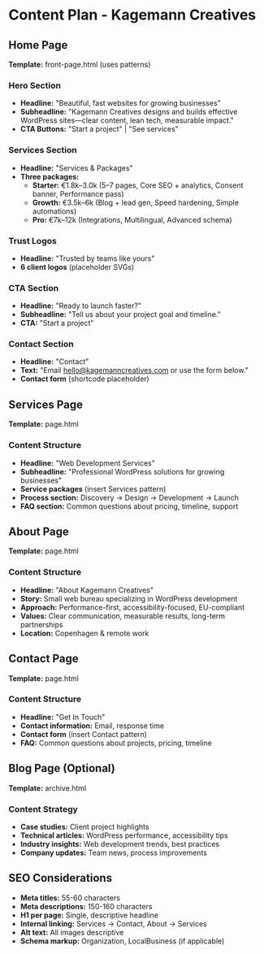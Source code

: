 # Content Plan - Kagemann Creatives

## Home Page
**Template:** front-page.html (uses patterns)

### Hero Section
- **Headline:** "Beautiful, fast websites for growing businesses"
- **Subheadline:** "Kagemann Creatives designs and builds effective WordPress sites—clear content, lean tech, measurable impact."
- **CTA Buttons:** "Start a project" | "See services"

### Services Section
- **Headline:** "Services & Packages"
- **Three packages:**
  - **Starter:** €1.8k–3.0k (5–7 pages, Core SEO + analytics, Consent banner, Performance pass)
  - **Growth:** €3.5k–6k (Blog + lead gen, Speed hardening, Simple automations)
  - **Pro:** €7k–12k (Integrations, Multilingual, Advanced schema)

### Trust Logos
- **Headline:** "Trusted by teams like yours"
- **6 client logos** (placeholder SVGs)

### CTA Section
- **Headline:** "Ready to launch faster?"
- **Subheadline:** "Tell us about your project goal and timeline."
- **CTA:** "Start a project"

### Contact Section
- **Headline:** "Contact"
- **Text:** "Email hello@kagemanncreatives.com or use the form below."
- **Contact form** (shortcode placeholder)

## Services Page
**Template:** page.html

### Content Structure
- **Headline:** "Web Development Services"
- **Subheadline:** "Professional WordPress solutions for growing businesses"
- **Service packages** (insert Services pattern)
- **Process section:** Discovery → Design → Development → Launch
- **FAQ section:** Common questions about pricing, timeline, support

## About Page
**Template:** page.html

### Content Structure
- **Headline:** "About Kagemann Creatives"
- **Story:** Small web bureau specializing in WordPress development
- **Approach:** Performance-first, accessibility-focused, EU-compliant
- **Values:** Clear communication, measurable results, long-term partnerships
- **Location:** Copenhagen & remote work

## Contact Page
**Template:** page.html

### Content Structure
- **Headline:** "Get In Touch"
- **Contact information:** Email, response time
- **Contact form** (insert Contact pattern)
- **FAQ:** Common questions about projects, pricing, timeline

## Blog Page (Optional)
**Template:** archive.html

### Content Strategy
- **Case studies:** Client project highlights
- **Technical articles:** WordPress performance, accessibility tips
- **Industry insights:** Web development trends, best practices
- **Company updates:** Team news, process improvements

## SEO Considerations
- **Meta titles:** 55-60 characters
- **Meta descriptions:** 150-160 characters
- **H1 per page:** Single, descriptive headline
- **Internal linking:** Services → Contact, About → Services
- **Alt text:** All images descriptive
- **Schema markup:** Organization, LocalBusiness (if applicable)